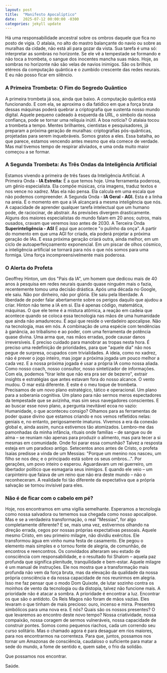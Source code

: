 ```yaml
---
layout: post
title:  "Manifesto Apocalíptico"
date:   2025-07-12 00:00:00 -0300
categories: jekyll update
---
```

Há uma responsabilidade ancestral sobre os ombros daquele que fica no posto de vigia. O atalaia, no alto do mastro balançante do navio ou sobre as muralhas da cidade, não está ali para gozar da vista. Sua tarefa é uma só: interpretar as sombras no horizonte. Se ele vê a tempestade se formando e não toca a trombeta, o sangue dos inocentes mancha suas mãos.
Hoje, as sombras no horizonte não são velas de navios inimigos. São os brilhos etéreos da computação quântica e o zumbido crescente das redes neurais. E eu não posso ficar em silêncio.
### A Primeira Trombeta: O Fim do Segredo Quântico
A primeira trombeta já soa, ainda que baixo. A computação quântica está funcionando. E com ela, se aproxima o dia fatídico em que a força bruta dessas máquinas poderá quebrar a criptografia que sustenta nosso mundo digital. Aquele pequeno cadeado à esquerda da URL, o símbolo da nossa confiança, pode se tornar uma relíquia inútil.
A boa notícia? O atalaia tocou a trombeta a tempo. Mentes brilhantes, cientistas e pesquisadores, já preparam a próxima geração de muralhas: criptografias pós-quânticas, projetadas para serem inquebráveis. Somos gratos a eles. Essa batalha, ao que parece, estamos vencendo antes mesmo que ela comece de verdade. Mas mal tivemos tempo de respirar aliviados, e uma onda muito maior começou a se formar.
### A Segunda Trombeta: As Três Ondas da Inteligência Artificial
Estamos vivendo a primeira de três fases da Inteligência Artificial.
A Primeira Onda - **IA Estreita:** É a que temos hoje. Uma ferramenta poderosa, um gênio especialista. Ela compõe músicas, cria imagens, traduz textos e nos vence no xadrez. Mas ela não pensa. Ela calcula em uma escala que não podemos compreender.
A Segunda Onda - **IA Geral - AGI.** Esta é a linha na areia. É o momento em que a IA alcançará a mesma inteligência que nós. A capacidade de aprender qualquer tarefa intelectual que um humano pode, de raciocinar, de abstrair. As previsões divergem drasticamente. Alguns dos maiores especialistas do mundo falam em 20
anos; outros, mais ousados, cravam que veremos isso antes de 2030.
A Terceira Onda **Superinteligência - ASI** É aqui que acontece "o pulinho da onça". A partir do momento em que uma AGI for criada, ela poderá projetar a próxima geração de IAs. E essa próxima geração criará outra, ainda melhor, em um ciclo de autoaperfeiçoamento exponencial. Em um piscar de olhos cósmico, a
inteligência artificial se tornará para nós o que nós somos para uma formiga. Uma força incompreensivelmente mais poderosa.
### O Alerta do Profeta
Geoffrey Hinton, um dos "Pais da IA", um homem que dedicou mais de 40 anos à pesquisa em redes neurais quando quase ninguém mais o fazia, recentemente tomou uma decisão drástica. Após uma década no Google, ele saiu. Não por dinheiro, não por glória. Ele saiu pela liberdade. A liberdade de poder falar abertamente sobre os perigos daquilo que ajudou a criar.
Hinton não teme a IA em si. Ela é apenas código, matemática, máquinas. O que ele teme é a mistura atômica, a reação em cadeia que acontece quando se coloca essa tecnologia nas mãos de uma humanidade que ainda não amadureceu.
É aqui que reside o verdadeiro apocalipse. Não na tecnologia, mas em nós. A combinação de uma espécie com tendências à ganância, ao tribalismo e ao poder, com uma ferramenta de potência quase divina. Uma arma que, nas mãos erradas, pode causar danos irreversíveis.
É preciso cuidado para manobrar as tropas nesta hora. É preciso uma redefinição de prioridades, para que "aquele dia" não nos pegue de surpresa, ocupados com trivialidades.
A ideia, como no xadrez, não é prever o jogo inteiro, mas jogar a próxima jogada um pouco melhor a cada vez. E a nossa próxima jogada é usar a própria IA como nossa aliada. Como nosso coach, nosso consultor, nosso sintetizador de informações. Com ela, podemos "tirar leite que não era pra ser de bezerro",
extrair insights e estratégias que antes estavam fora do nosso alcance.
O vento mudou. O mar está diferente. E este é o meu toque de trombeta.
Precisamos de um novo plano estratégico, tático e operacional. Um plano para a soberania cognitiva. Um plano para não sermos meros espectadores da tempestade que se avizinha, mas sim seus navegadores conscientes.
E ao buscar esse novo plano, a pergunta inevitável ecoa no vazio: Humanidade, o que aconteceu consigo?
Olhamos para as ferramentas de poder quase divino que estamos criando e nos vemos refletidos nelas: geniais e, no entanto, perigosamente imaturos. Vivemos a
era da conexão global e, ainda assim, nunca estivemos tão atomizados. Lembro-me das pamonhadas da minha infância, rituais onde famílias – de sangue ou de alma – se reuniam não apenas para produzir o alimento, mas para tecer a si mesmas em comunidade. Onde foi parar essa comunhão?
Talvez a resposta esteja em um paradoxo antigo.
Setecentos anos antes de Cristo, o profeta Isaías predisse a vinda de um Messias:
"Porque um menino nos nasceu, um filho se nos deu; e o principado está sobre os seus ombros...". Por gerações, um povo inteiro o esperou. Aguardavam um rei guerreiro, um libertador político que esmagaria seus inimigos. E quando ele veio – um carpinteiro que falava de um reino que não era deste mundo – não o reconheceram. A realidade foi tão diferente da expectativa que a própria salvação
se tornou invisível para eles.
### Não é de ficar com o cabelo em pé?
Hoje, nos encontramos em uma vigília semelhante. Esperamos a tecnologia como nossa salvadora ou tememos sua chegada como nosso apocalipse. Mas e se a verdadeira transformação, o real "Messias", for algo completamente diferente? E se, mais uma vez, estivermos olhando na direção errada, cegos por nossas próprias expectativas pessoais.
Aquele mesmo Cristo, em seu primeiro milagre, não dividiu exércitos. Ele transformou água em vinho numa festa de casamento. Ele pegou o elemento mais simples e o tornou fonte de alegria, de comunhão, de encontros e reencontros. Os convidados alteraram seu estado de consciência com responsabilidade, e o resultado foi Shalom – aquela paz profunda que significa plenitude, tranquilidade
e bem-estar.
Aquele milagre é um manual de instruções. Ele nos mostra que a transformação mais profunda não vem da força bruta, mas da elevação da qualidade da nossa própria consciência e da nossa capacidade de nos reunirmos em alegria.
Isso me faz pensar que o modo Dom Quixote, de lutar sozinho contra os moinhos de vento da tecnologia ou da distopia, talvez não funcione mais. A prioridade não é atacar a sombra. A prioridade é encontrar a luz. Encontrar os que são o antídoto.
Os Reis Magos não foram de mãos vazias. Eles levaram o que tinham de mais precioso: ouro, incenso e mirra. Presentes simbólicos para uma nova era. E nós?
Quais são os nossos presentes? O que levaremos ao encontro deste novo tempo?
Nossa criatividade, nossa compaixão, nossa coragem de sermos vulneráveis, nossa capacidade de construir pontes.
Somos como pequenos riachos, cada um correndo seu curso solitário. Mas o chamado agora é para desaguar em rios maiores, para nos encontrarmos na correnteza. Para que, juntos, possamos nos tornar um Amazonas de consciência, caudaloso o suficiente para matar a sede do mundo, a fome de sentido e, quem
sabe, o frio da solidão.

Que possamos nos encontrar.

Saúde.